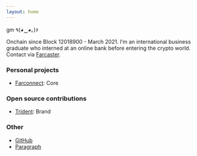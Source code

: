 ```yaml
---
layout: home
---
```

gm ٩(◕‿◕｡)۶

Onchain since Block 12018900 - March 2021. I’m an international business graduate who interned at an online bank before entering the crypto world. Contact via [Farcaster](https://warpcast.com/emr.eth).

### Personal projects
- [Farconnect](https://farconnect.xyz/): Core

### Open source contributions
- [Trident](https://github.com/ackee-blockchain/trident): Brand

### Other
- [GitHub](https://github.com/ekincixyz)
- [Paragraph](https://paragraph.com/@emr)
